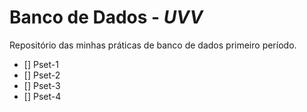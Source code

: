 # Banco de Dados - __*UVV*__
Repositório das minhas práticas de banco de dados primeiro período.

- [] Pset-1
- [] Pset-2
- [] Pset-3
- [] Pset-4
